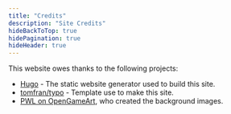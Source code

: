 ```yaml
---
title: "Credits"
description: "Site Credits"
hideBackToTop: true
hidePagination: true
hideHeader: true
---
```

This website owes thanks to the following projects:
* [Hugo](https://gohugo.io/) - The static website generator used to build this site.
* [tomfran/typo](https://github.com/tomfran/typo) - Template use to make this site.
* [PWL on OpenGameArt](https://opengameart.org/content/seamless-hd-landscape-in-parts), who created the background images.